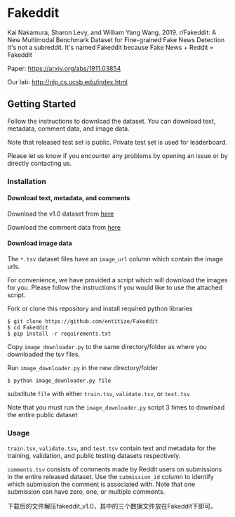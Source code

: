 # Fakeddit

Kai Nakamura, Sharon Levy, and William Yang Wang. 2019. r/Fakeddit: A New Multimodal Benchmark Dataset for Fine-grained Fake News Detection
It's not a subreddit. It's named Fakeddit because Fake News + Reddit = Fakeddit

Paper: https://arxiv.org/abs/1911.03854

Our lab: http://nlp.cs.ucsb.edu/index.html

## Getting Started

Follow the instructions to download the dataset. You can download text, metadata, comment data, and image data.

Note that released test set is public. Private test set is used for leaderboard. 

Please let us know if you encounter any problems by opening an issue or by directly contacting us.

### Installation

#### Download text, metadata, and comments
Download the v1.0 dataset from [here](https://drive.google.com/open?id=1ZuCV2_jkUZCYPyCtOhijU7t4bIkYLk9V)

Download the comment data from [here](https://drive.google.com/file/d/14iroKftRkRxF9LCinZVaKxHnwScbUfKb/view?usp=sharing)

#### Download image data 

The `*.tsv` dataset files have an `image_url` column which contain the image urls. 

For convenience, we have provided a script which will download the images for you. Please follow the instructions if you would like to use the attached script.

Fork or clone this repository and install required python libraries

```
$ git clone https://github.com/entitize/Fakeddit
$ cd Fakeddit
$ pip install -r requirements.txt
```
Copy `image_downloader.py` to the same directory/folder as where you downloaded the tsv files. 

Run `image_downloader.py`  in the new directory/folder

```
$ python image_downloader.py file
```

substitute `file` with either `train.tsv`, `validate.tsv`, or `test.tsv`

Note that you must run the `image_downloader.py` script 3 times to download the entire public dataset

### Usage

`train.tsv`, `validate.tsv`, and `test.tsv` contain text and metadata for the training, validation, and public testing datasets respectively.

`comments.tsv` consists of comments made by Reddit users on submissions in the entire released dataset. Use the `submission_id` column to identify which submission the comment is associated with. Note that one submission can have zero, one, or multiple comments.

下载后的文件解压fakeddit_v1.0，其中的三个数据文件放在Fakeddit下即可。